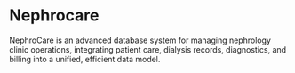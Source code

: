 # Nephrocare
NephroCare is an advanced database system for managing nephrology clinic operations, integrating patient care, dialysis records, diagnostics, and billing into a unified, efficient data model.
